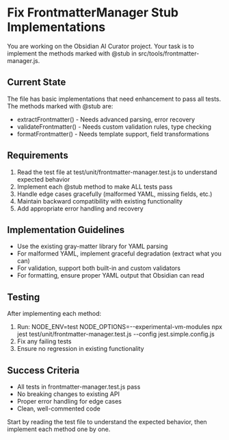 # Fix FrontmatterManager Stub Implementations

You are working on the Obsidian AI Curator project. Your task is to implement the methods marked with @stub in src/tools/frontmatter-manager.js.

## Current State
The file has basic implementations that need enhancement to pass all tests. The methods marked with @stub are:
- extractFrontmatter() - Needs advanced parsing, error recovery
- validateFrontmatter() - Needs custom validation rules, type checking  
- formatFrontmatter() - Needs template support, field transformations

## Requirements
1. Read the test file at test/unit/frontmatter-manager.test.js to understand expected behavior
2. Implement each @stub method to make ALL tests pass
3. Handle edge cases gracefully (malformed YAML, missing fields, etc.)
4. Maintain backward compatibility with existing functionality
5. Add appropriate error handling and recovery

## Implementation Guidelines
- Use the existing gray-matter library for YAML parsing
- For malformed YAML, implement graceful degradation (extract what you can)
- For validation, support both built-in and custom validators
- For formatting, ensure proper YAML output that Obsidian can read

## Testing
After implementing each method:
1. Run: NODE_ENV=test NODE_OPTIONS=--experimental-vm-modules npx jest test/unit/frontmatter-manager.test.js --config jest.simple.config.js
2. Fix any failing tests
3. Ensure no regression in existing functionality

## Success Criteria
- All tests in frontmatter-manager.test.js pass
- No breaking changes to existing API
- Proper error handling for edge cases
- Clean, well-commented code

Start by reading the test file to understand the expected behavior, then implement each method one by one.
